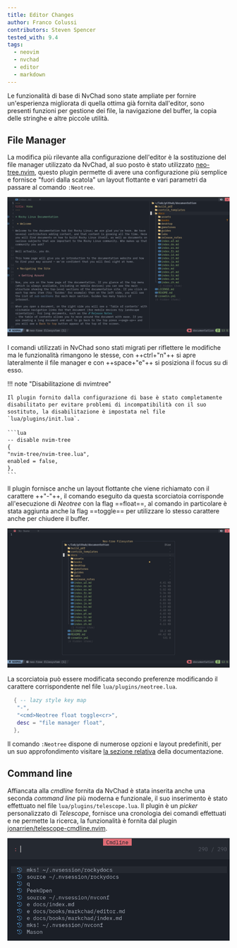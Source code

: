 ```yaml
---
title: Editor Changes
author: Franco Colussi
contributors: Steven Spencer
tested_with: 9.4
tags:
  - neovim
  - nvchad
  - editor
  - markdown
---
```


Le funzionalità di base di NvChad sono state ampliate per fornire un'esperienza migliorata di quella ottima già fornita dall'editor, sono presenti funzioni per gestione dei file, la navigazione del buffer, la copia delle stringhe e altre piccole utilità.

## File Manager

La modifica più rilevante alla configurazione dell'editor è la sostituzione del file manager utilizzato da NvChad, al suo posto è stato utilizzato [neo-tree.nvim](https://github.com/nvim-neo-tree/neo-tree.nvim), questo plugin permette di avere una configurazione più semplice e fornisce "fuori dalla scatola" un layout flottante e vari parametri da passare al comando `:Neotree`.

![Neotree Standard](./images/neo-tree.png)

I comandi utilizzati in NvChad sono stati migrati per riflettere le modifiche ma le funzionalità rimangono le stesse, con ++ctrl+"n"++ si apre lateralmente il file manager e con ++space+"e"++ si posiziona il focus su di esso.

!!! note "Disabilitazione di nvimtree"

    Il plugin fornito dalla configurazione di base è stato completamente disabilitato per evitare problemi di incompatibilità con il suo sostituto, la disabilitazione è impostata nel file `lua/plugins/init.lua`.

    ```lua
    -- disable nvim-tree
    {
    "nvim-tree/nvim-tree.lua",
    enabled = false,
    },
    ```

Il plugin fornisce anche un layout flottante che viene richiamato con il carattere ++"-"++, il comando eseguito da questa scorciatoia corrisponde all'esecuzione di *Neotree* con la flag ==float==, al comando in particolare è stata aggiunta anche la flag ==toggle== per utilizzare lo stesso carattere anche per chiudere il buffer.

![Floating Neotree](./images/neo-tree_float.png)

La scorciatoia può essere modificata secondo preferenze modificando il carattere corrispondente nel file `lua/plugins/neotree.lua`.

```lua
  { -- lazy style key map
   "-",
   "<cmd>Neotree float toggle<cr>",
   desc = "file manager float",
  },
```

Il comando `:Neotree` dispone di numerose opzioni e layout predefiniti, per un suo approfondimento visitare [la sezione relativa](https://github.com/nvim-neo-tree/neo-tree.nvim?tab=readme-ov-file#the-neotree-command) della documentazione.

## Command line

Affiancata alla *cmdline* fornita da NvChad è stata inserita anche una seconda *command line* più moderna e funzionale, il suo inserimento è stato effettuato nel file `lua/plugins/telescope.lua`. Il plugin è un *picker* personalizzato di *Telescope*, fornisce una cronologia dei comandi effettuati e ne permette la ricerca, la funzionalità è fornita dal plugin [jonarrien/telescope-cmdline.nvim](https://github.com/jonarrien/telescope-cmdline.nvim).

![Cmdline](./images/cmdline_telescope.png)
